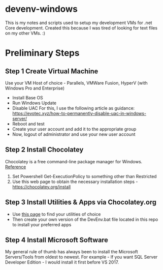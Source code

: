 # devenv-windows
This is my notes and scripts used to setup my development VMs for .net Core development.  Created this because I was tired of looking for text files on my other VMs. :)

# Preliminary Steps #
## Step 1 Create Virtual Machine ##
Use your VM Host of choice - Parallels, VMWare Fusion, HyperV (with Windows Pro and Enterprise)
* Install Base OS
* Run Windows Update
* Disable UAC For this, I use the following article as guidance:   
https://evotec.xyz/how-to-permanently-disable-uac-in-windows-server/
* Reboot and test
* Create your user account and add it to the appropriate group
* Now, logout of administrator and use your new user account

## Step 2 Install Chocolatey ##
Chocolatey is a free command-line package manager for Windows.  [Reference](https://chocolatey.org/install "Title")

1. Set Powershell Get-ExecutionPolicy to something other than Restricted
2. Use this web page to obtain the necessary installation steps - https://chocolatey.org/install

## Step 3 Install Utilities & Apps via Chocolatey.org ##
* Use  [this page](https://chocolatey.org/packages "Title") to find your utilities of choice
* Then create your own version of the DevEnv.bat file located in this repo to install your preferred apps

## Step 4 Install Microsoft Software ## 
My general rule of thumb has always been to install the Microsoft Servers/Tools from oldest to newest. 
For example - If you want SQL Server Developer Edition - I would install it first before VS 2017.
